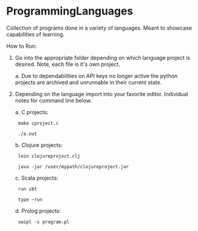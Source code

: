 # ProgrammingLanguages
Collection of programs done in a variety of languages. Meant to showcase capabilities of learning. 

How to Run:
1. Go into the appropriate folder depending on which language project is desired. Note, each file is it's own project. 

    a. Due to dependabilities on API keys no longer active the python projects are archived and unrunnable in their current state. 
    
2. Depending on the language import into your favorite editor. Individual notes for command line below.

    a. C projects:
    
        make cproject.c
        
        ./a.out
        
    b. Clojure projects:
    
        lein clojureproject.clj
        
        java -jar /user/mypath/clojureproject.jar
        
    c. Scala projects:
    
        run sbt
        
        type ~run 
        
    d. Prolog projects:
    
        swipl -s program.pl
        


